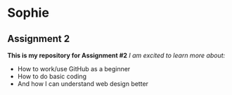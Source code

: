 # Sophie
## Assignment 2
**This is my repository for Assignment #2**
*I am excited to learn more about:*
- How to work/use GitHub as a beginner
- How to do basic coding
- And how I can understand web design better

